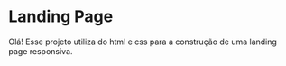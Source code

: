 # Landing Page
Olá! Esse projeto utiliza do html e css para a construção de uma landing page responsiva.
